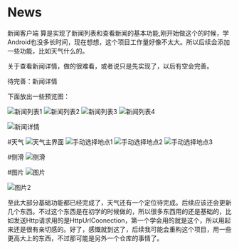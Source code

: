 # News
新闻客户端
算是实现了新闻列表和查看新闻的基本功能,刚开始做这个的时候，学Android也没多长时间，现在想想，这个项目工作量好像不太大。所以后续会添加一些功能，比如天气什么的。

关于查看新闻详情，做的很难看，或者说只是先实现了，以后有空会完善。

待完善：新闻详情

下面放出一些预览图：

![新闻列表1](http://a2.qpic.cn/psb?/V13Qafg91qhjK9/svmj8sKGv6ZyjJ.gIb7Cy4vPUCYC0YbsZDmMgVCUAQs!/m/dA0BAAAAAAAA&ek=1&kp=1&pt=0&bo=7gI3BQAAAAAFAP0!&sce=60-3-3&rf=0-0)
![新闻列表2](http://a4.qpic.cn/psb?/V13Qafg91qhjK9/NeQRtuiA..fb1x*gfDgJJCfHfyVlXRhxuDWbry0asCo!/m/dAsBAAAAAAAA&ek=1&kp=1&pt=0&bo=7gI3BQAAAAAFAP0!&sce=60-3-3&rf=0-0)
![新闻列表3](http://a2.qpic.cn/psb?/V13Qafg91qhjK9/rcvjXKnfpFDJ.TEXSkSIBWr7s5XenpmMkR29*MQGuv8!/m/dA0BAAAAAAAA&ek=1&kp=1&pt=0&bo=7gI3BQAAAAAFAP0!&sce=60-3-3&rf=0-0)
![新闻列表4](http://a1.qpic.cn/psb?/V13Qafg91qhjK9/cjZjpY5SsAxq5ZrBwpYGeeeDvAP*SP*VAFCN.4CO3ts!/m/dAwBAAAAAAAA&ek=1&kp=1&pt=0&bo=7gI3BQAAAAAFAP0!&sce=60-3-3&rf=0-0)

![新闻详情](http://a2.qpic.cn/psb?/V13Qafg91qhjK9/bYnaWQMXpCD2*mVFaEywfLVIRUM1sv4XY4Ho.iEui5A!/m/dA0BAAAAAAAA&ek=1&kp=1&pt=0&bo=7gI3BQAAAAAFAP0!&sce=60-3-3&rf=0-0)

#天气
![天气主界面](http://a3.qpic.cn/psb?/V13Qafg91qhjK9/*Hu2pYkzLY4OiI3aXsmCbtUjOjHZOfUQBtNoCvGa2.E!/m/dHIBAAAAAAAA&ek=1&kp=1&pt=0&bo=7gI3BQAAAAAFAP0!&sce=60-3-3&rf=0-0)
![手动选择地点1](http://a2.qpic.cn/psb?/V13Qafg91qhjK9/4usveALVGq6ltNrrETekB4p*aLpbDnN15xjMimEm92A!/m/dOUAAAAAAAAA&ek=1&kp=1&pt=0&bo=7gI3BQAAAAAFAP0!&sce=60-3-3&rf=0-0)
![手动选择地点2](http://a2.qpic.cn/psb?/V13Qafg91qhjK9/bHJRhWSuw9eZHz8kky*gOSI.oubrGk0xzQKCp5xx07U!/m/dI0BAAAAAAAA&ek=1&kp=1&pt=0&bo=7gI3BQAAAAAFAP0!&sce=60-3-3&rf=0-0)
![手动选择地点3](http://a2.qpic.cn/psb?/V13Qafg91qhjK9/tffJPh8JKsuu4lUcOEa*wcHrn*5b8Iqjr1jdlQ9HhHg!/m/dOUAAAAAAAAA&ek=1&kp=1&pt=0&bo=7gI3BQAAAAAFAP0!&sce=60-3-3&rf=0-0)

#侧滑
![侧滑](http://a2.qpic.cn/psb?/V13Qafg91qhjK9/nZG1eQ3VxSTvlkRf2WrCaFDFg1zVP3rjEMwqD63X1DE!/m/dA0BAAAAAAAA&ek=1&kp=1&pt=0&bo=7gI3BQAAAAAFAP0!&t=5&sce=60-3-3&rf=0-0)

#图片
![图片](http://a2.qpic.cn/psb?/V13Qafg91qhjK9/arRqhJRSgwP55TQZPA8A4vFD28qS2hnvVCjPOv8l2R4!/c/dHEBAAAAAAAA&ek=1&kp=1&pt=0&bo=7gI3BQAAAAAFAP0!&sce=60-2-2&rf=0-0)

![图片2](http://a2.qpic.cn/psb?/V13Qafg91qhjK9/xyhtwuVkNja86sz0HBSnzH3UFvUgqVjuKIDJ.26kwRc!/c/dHEBAAAAAAAA&ek=1&kp=1&pt=0&bo=7gI3BQAAAAAFAP0!&sce=60-2-2&rf=0-0)

至此大部分基础功能都已经完成了，天气还有一个定位待完成。后续应该还会更新几个东西。不过这个东西是在初学的时候做的，所以很多东西用的还是基础的，比如发送Http请求用的是HttpUrlCoonection，第一个学会用的就是这个，所以用起来还是很有亲切感的。好了，感慨就到这了，后续我可能会重构这个项目，用一些更高大上的东西，不过那可能是另外一个仓库的事情了。
